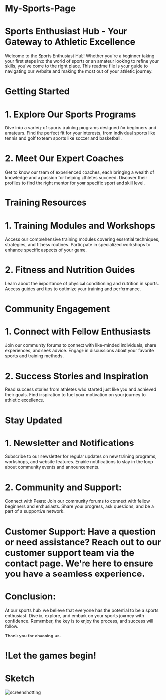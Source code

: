# My-Sports-Page

# Sports Enthusiast Hub - Your Gateway to Athletic Excellence
Welcome to the Sports Enthusiast Hub! Whether you're a beginner taking your first steps into the world of sports or an amateur looking to refine your skills, you've come to the right place. This readme file is your guide to navigating our website and making the most out of your athletic journey.

# Getting Started
# 1. Explore Our Sports Programs

Dive into a variety of sports training programs designed for beginners and amateurs.
Find the perfect fit for your interests, from individual sports like tennis and golf to team sports like soccer and basketball.

# 2. Meet Our Expert Coaches
Get to know our team of experienced coaches, each bringing a wealth of knowledge and a passion for helping athletes succeed.
Discover their profiles to find the right mentor for your specific sport and skill level.

# Training Resources
# 1. Training Modules and Workshops
Access our comprehensive training modules covering essential techniques, strategies, and fitness routines.
Participate in specialized workshops to enhance specific aspects of your game.

# 2. Fitness and Nutrition Guides
Learn about the importance of physical conditioning and nutrition in sports.
Access guides and tips to optimize your training and performance.

# Community Engagement
# 1. Connect with Fellow Enthusiasts

Join our community forums to connect with like-minded individuals, share experiences, and seek advice.
Engage in discussions about your favorite sports and training methods.

# 2. Success Stories and Inspiration
Read success stories from athletes who started just like you and achieved their goals.
Find inspiration to fuel your motivation on your journey to athletic excellence.

# Stay Updated
# 1. Newsletter and Notifications
Subscribe to our newsletter for regular updates on new training programs, workshops, and website features.
Enable notifications to stay in the loop about community events and announcements.

# 2. Community and Support:
Connect with Peers: Join our community forums to connect with fellow beginners and enthusiasts. Share your progress, ask questions, and be a part of a supportive network.

# Customer Support: Have a question or need assistance? Reach out to our customer support team via the contact page. We're here to ensure you have a seamless experience.

# Conclusion:
At our sports hub, we believe that everyone has the potential to be a sports enthusiast. Dive in, explore, and embark on your sports journey with confidence. Remember, the key is to enjoy the process, and success will follow.

Thank you for choosing us.
# !Let the games begin!

# Sketch
![screenshotting](Documents/Workshop/IMG-6315.jpeg)
